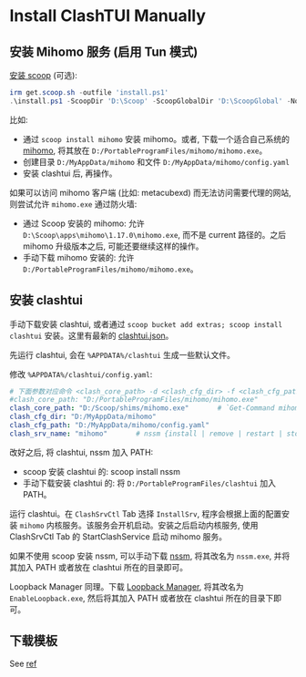 # Install ClashTUI Manually

## 安装 Mihomo 服务 (启用 Tun 模式)

[安装 scoop](https://github.com/ScoopInstaller/Install) (可选):

```powershell
irm get.scoop.sh -outfile 'install.ps1'
.\install.ps1 -ScoopDir 'D:\Scoop' -ScoopGlobalDir 'D:\ScoopGlobal' -NoProxy    # 我选择安装在 D 盘。
```

比如:

-   通过 `scoop install mihomo` 安装 mihomo。或者, 下载一个适合自己系统的 [mihomo](https://github.com/MetaCubeX/mihomo/releases), 将其放在 `D:/PortableProgramFiles/mihomo/mihomo.exe`。
-   创建目录 `D:/MyAppData/mihomo` 和文件 `D:/MyAppData/mihomo/config.yaml`
-   安装 clashtui 后, 再操作。

如果可以访问 mihomo 客户端 (比如: metacubexd) 而无法访问需要代理的网站, 则尝试允许 `mihomo.exe` 通过防火墙:
-   通过 Scoop 安装的 mihomo: 允许 `D:\Scoop\apps\mihomo\1.17.0\mihomo.exe`, 而不是 current 路径的。之后 mihomo 升级版本之后, 可能还要继续这样的操作。
-   手动下载 mihomo 安装的: 允许 `D:/PortableProgramFiles/mihomo/mihomo.exe`。

## 安装 clashtui

手动下载安装 clashtui, 或者通过 `scoop bucket add extras; scoop install clashtui` 安装。这里有最新的 [clashtui.json](./PkgManagers/Scoop/clashtui.json)。

先运行 clashtui, 会在 `%APPDATA%/clashtui` 生成一些默认文件。

修改 `%APPDATA%/clashtui/config.yaml`:

```yaml
# 下面参数对应命令 <clash_core_path> -d <clash_cfg_dir> -f <clash_cfg_path>
#clash_core_path: "D:/PortableProgramFiles/mihomo/mihomo.exe"
clash_core_path: "D:/Scoop/shims/mihomo.exe"       # `Get-Command mihomo`
clash_cfg_dir: "D:/MyAppData/mihomo"
clash_cfg_path: "D:/MyAppData/mihomo/config.yaml"
clash_srv_name: "mihomo"       # nssm {install | remove | restart | stop | edit} <clash_srv_name>
```

改好之后, 将 clashtui, nssm 加入 PATH:
-   scoop 安装 clashtui 的: scoop install nssm
-   手动下载安装 clashtui 的: 将 `D:/PortableProgramFiles/clashtui` 加入 PATH。

运行 clashtui。在 `ClashSrvCtl` Tab 选择 `InstallSrv`, 程序会根据上面的配置安装 `mihomo` 内核服务。该服务会开机启动。安装之后启动内核服务, 使用 ClashSrvCtl Tab 的 StartClashService 启动 mihomo 服务。

如果不使用 scoop 安装 nssm, 可以手动下载 [nssm](https://nssm.cc/download), 将其改名为 `nssm.exe`, 并将其加入 PATH 或者放在 clashtui 所在的目录即可。

Loopback Manager 同理。下载 [Loopback Manager](https://github.com/tiagonmas/Windows-Loopback-Exemption-Manager), 将其改名为 `EnableLoopback.exe`, 然后将其加入 PATH 或者放在 clashtui 所在的目录下即可。

## 下载模板

See [ref](https://github.com/JohanChane/clashtui/blob/main/Doc/install_clashtui_manually_zh.md#%E4%B8%8B%E8%BD%BD%E6%A8%A1%E6%9D%BF-%E5%8F%AF%E9%80%89)
